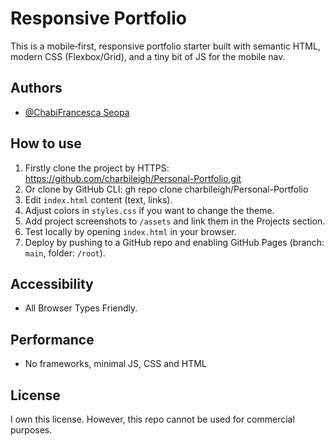 # Responsive Portfolio

This is a mobile‑first, responsive portfolio starter built with semantic HTML, modern CSS (Flexbox/Grid), and a tiny bit of JS for the mobile nav.

## Authors

- [@ChabiFrancesca Seopa](https://www.github.com/charbileigh)


## How to use
1. Firstly clone the project by HTTPS: https://github.com/charbileigh/Personal-Portfolio.git
2. Or clone by GitHub CLI: gh repo clone charbileigh/Personal-Portfolio
3. Edit `index.html` content (text, links).
4. Adjust colors in `styles.css` if you want to change the theme.
5. Add project screenshots to `/assets` and link them in the Projects section.
6. Test locally by opening `index.html` in your browser.
7. Deploy by pushing to a GitHub repo and enabling GitHub Pages (branch: `main`, folder: `/root`).

## Accessibility
- All Browser Types Friendly.

## Performance
- No frameworks, minimal JS, CSS and HTML

## License
I own this license. However, this repo cannot be used for commercial purposes. 
